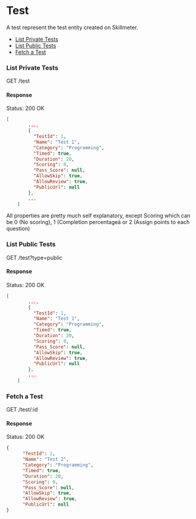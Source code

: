 Test
====

A test represent the test entity created on Skillmeter. 

* [List Private Tests](#list-public-tests)
* [List Public Tests](#list-private-tests)
* [Fetch a Test](#fetch-a-test)

### List Private Tests

  GET /test

#### Response

Status: 200 OK

```json
[
        ...,
        {
		  "TestId": 1,
		  "Name": "Test 1",
		  "Category": "Programming",
		  "Timed": true,
		  "Duration": 20,
		  "Scoring": 0,
		  "Pass_Score": null,
		  "AllowSkip": true,
		  "AllowReview": true,
		  "PublicUrl": null		
        },
        ...
    ]
```
All properties are pretty much self explanatory, except Scoring which can be 0 (No scoring), 1 (Completion percentageà or 2 (Assign points to each question)

### List Public Tests

  GET /test?type=public

#### Response

Status: 200 OK

```json
[
        ...,
        {
		  "TestId": 1,
		  "Name": "Test 1",
		  "Category": "Programming",
		  "Timed": true,
		  "Duration": 20,
		  "Scoring": 0,
		  "Pass_Score": null,
		  "AllowSkip": true,
		  "AllowReview": true,
		  "PublicUrl": null		
        },
        ...
    ]
```

### Fetch a Test

  GET /test/:id

#### Response

  Status: 200 OK

```json
{
      "TestId": 2,
      "Name": "Test 2",
      "Category": "Programming",
      "Timed": true,
      "Duration": 20,
      "Scoring": 0,
      "Pass_Score": null,
      "AllowSkip": true,
      "AllowReview": true,
      "PublicUrl": null
}
```

